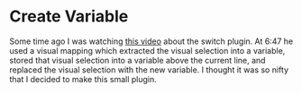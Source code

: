 Create Variable
===============

Some time ago I was watching [this
video](https://www.youtube.com/watch?v=zIOOLZJb87U) about the switch plugin.
At 6:47 he used a visual mapping which extracted the visual selection into a
variable, stored that visual selection into a variable above the current line,
and replaced the visual selection with the new variable. I thought it was so
nifty that I decided to make this small plugin.

